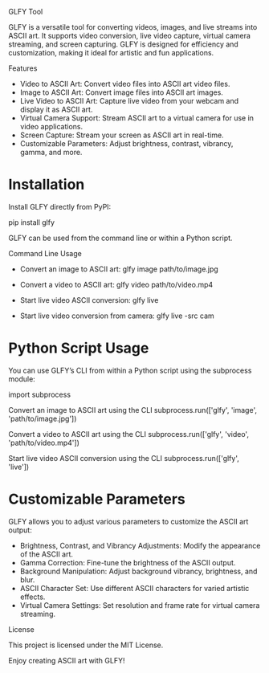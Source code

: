 GLFY Tool

GLFY is a versatile tool for converting videos, images, and live streams into ASCII art. It supports video conversion, live video capture, virtual camera streaming, and screen capturing. GLFY is designed for efficiency and customization, making it ideal for artistic and fun applications.

Features

- Video to ASCII Art: Convert video files into ASCII art video files.
- Image to ASCII Art: Convert image files into ASCII art images.
- Live Video to ASCII Art: Capture live video from your webcam and display it as ASCII art.
- Virtual Camera Support: Stream ASCII art to a virtual camera for use in video applications.
- Screen Capture: Stream your screen as ASCII art in real-time.
- Customizable Parameters: Adjust brightness, contrast, vibrancy, gamma, and more.

# Installation

Install GLFY directly from PyPI:

pip install glfy

GLFY can be used from the command line or within a Python script.

Command Line Usage

- Convert an image to ASCII art:
  glfy image path/to/image.jpg

- Convert a video to ASCII art:
  glfy video path/to/video.mp4

- Start live video ASCII conversion:
  glfy live

- Start live video conversion from camera:
  glfy live -src cam

# Python Script Usage

You can use GLFY’s CLI from within a Python script using the subprocess module:

import subprocess

Convert an image to ASCII art using the CLI
subprocess.run(['glfy', 'image', 'path/to/image.jpg'])

Convert a video to ASCII art using the CLI
subprocess.run(['glfy', 'video', 'path/to/video.mp4'])

Start live video ASCII conversion using the CLI
subprocess.run(['glfy', 'live'])

# Customizable Parameters

GLFY allows you to adjust various parameters to customize the ASCII art output:

- Brightness, Contrast, and Vibrancy Adjustments: Modify the appearance of the ASCII art.
- Gamma Correction: Fine-tune the brightness of the ASCII output.
- Background Manipulation: Adjust background vibrancy, brightness, and blur.
- ASCII Character Set: Use different ASCII characters for varied artistic effects.
- Virtual Camera Settings: Set resolution and frame rate for virtual camera streaming.

License

This project is licensed under the MIT License.

Enjoy creating ASCII art with GLFY!